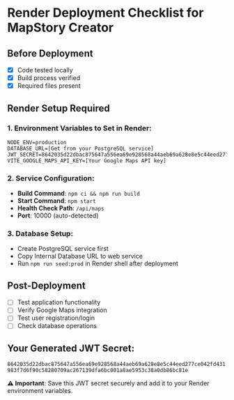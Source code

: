 # Render Deployment Checklist for MapStory Creator

## Before Deployment
- [x] Code tested locally
- [x] Build process verified
- [x] Required files present

## Render Setup Required

### 1. Environment Variables to Set in Render:
```
NODE_ENV=production
DATABASE_URL=[Get from your PostgreSQL service]
JWT_SECRET=8642035d22dbac875647a556ea69e928568a44aeb69a628e8e5c44eed277ce042fd431983f7d6f90c58280709ac267139dfa6bc001a8ae5953c38a0db86bc81e
VITE_GOOGLE_MAPS_API_KEY=[Your Google Maps API key]
```

### 2. Service Configuration:
- **Build Command**: `npm ci && npm run build`
- **Start Command**: `npm start`
- **Health Check Path**: `/api/maps`
- **Port**: 10000 (auto-detected)

### 3. Database Setup:
- Create PostgreSQL service first
- Copy Internal Database URL to web service
- Run `npm run seed:prod` in Render shell after deployment

## Post-Deployment
- [ ] Test application functionality
- [ ] Verify Google Maps integration
- [ ] Test user registration/login
- [ ] Check database operations

## Your Generated JWT Secret:
`8642035d22dbac875647a556ea69e928568a44aeb69a628e8e5c44eed277ce042fd431983f7d6f90c58280709ac267139dfa6bc001a8ae5953c38a0db86bc81e`

**⚠️ Important**: Save this JWT secret securely and add it to your Render environment variables.

